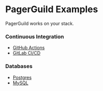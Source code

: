 # PagerGuild Examples

PagerGuild works on your stack.

### Continuous Integration

- [GitHub Actions](continuous_integration/github_actions/README.md)
- [GitLab CI/CD](continuous_integration/gitlab_cicd/README.md)

### Databases

- [Postgres](databases/postgres/README.md)
- [MySQL](databases/mysql/README.md)
